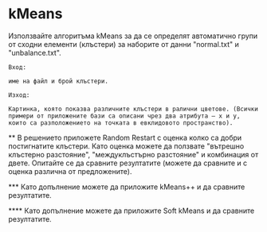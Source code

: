 # kMeans
Използвайте алгоритъма kMeans  за да се определят автоматично групи от сходни елементи (клъстери) за наборите от данни "normal.txt" и "unbalance.txt". 

```
Вход:

име на файл и брой клъстери.

Изход: 

Картинка, която показва различните клъстери в ралични цветове. (Всички примери от приложените бази са описани чрез два атрибута – x и у, които са разположението на точката в евклидовото пространство).
```
** В решението приложете Random Restart с оценка колко са добри постигнатите клъстери. Като оценка можете да ползвате "вътрешно клъстерно разстояние", "междуклъстърно разстояние" и комбинация от двете. Опитайте се да сравните резултатите (можете да сравните и с оценка различна от предложените).

*** Като допълнение можете да приложите kMeans++ и да сравните резултатите.

**** Като допълнение можете да приложите Soft kMeans и да сравните резултатите.